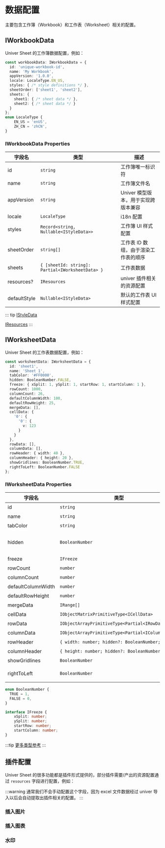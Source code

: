 # 数据配置

主要包含工作簿（Workbook）和工作表（Worksheet）相关的配置。

## IWorkbookData

Univer Sheet 的工作簿数据配置，例如：

```ts
const workbookData: IWorkbookData = {
  id: 'unique-workbook-id',
  name: 'My Workbook',
  appVersion: '1.0.0',
  locale: LocaleType.EN_US,
  styles: { /* style definitions */ },
  sheetOrder: ['sheet1', 'sheet2'],
  sheets: {
    sheet1: { /* sheet data */ },
    sheet2: { /* sheet data */ }
  }
};
enum LocaleType {
    EN_US = 'enUS',
    ZH_CN = 'zhCN',
}
```


### IWorkbookData Properties

| 字段名 | 类型 | 描述 |
| ---- | ---- | ----------- |
| id | `string` | 工作簿唯一标识符 |
| name | `string` | 工作簿文件名 |
| appVersion | `string` | Univer 模型版本，用于实现跨版本兼容 |
| locale | `LocaleType` | i18n 配置 |
| styles | `Record<string, Nullable<IStyleData>>` | 工作簿 UI 样式配置 |
| sheetOrder | `string[]` | 工作表 ID 数组，由于渲染工作表的顺序 |
| sheets | `{ [sheetId: string]: Partial<IWorksheetData> }` | 工作表数据 |
| resources? | `IResources` | univer 插件相关的资源配置 |
| defaultStyle | `Nullable<IStyleData>` | 默认的工作表 UI 样式配置  |

::: tip
[IStyleData](https://docs.univer.ai/en-US/guides/sheets/getting-started/cell-data#cell-style)

[IResources](#插件配置)
:::

## IWorksheetData

Univer Sheet 的工作表数据配置，例如：

```ts
const worksheetData: IWorksheetData = {
  id: 'sheet1',
  name: 'Sheet 1',
  tabColor: '#FF0000',
  hidden: BooleanNumber.FALSE,
  freeze: { xSplit: 1, ySplit: 1, startRow: 1, startColumn: 1 },
  rowCount: 1000,
  columnCount: 26,
  defaultColumnWidth: 100,
  defaultRowHeight: 25,
  mergeData: [],
  cellData: {
    '0': {
      '0': {
        v: 123
      }
    }
  },
  rowData: [],
  columnData: [],
  rowHeader: { width: 40 },
  columnHeader: { height: 20 },
  showGridlines: BooleanNumber.TRUE,
  rightToLeft: BooleanNumber.FALSE
};
```

### IWorksheetData Properties

|字段名|类型|描述|
|----|----|----|
|id|`string`|工作表的唯一标识符。|
|name|`string`|工作表的名称。|
|tabColor|`string`|工作表标签的颜色。|
|hidden|`BooleanNumber`|工作表是否隐藏。默认值：BooleanNumber.FALSE。|
|freeze|`IFreeze`|冻结窗格设置。|
|rowCount|`number`|总行数。|
|columnCount|`number`|总列数。|
|defaultColumnWidth|`number`|列的默认宽度。|
|defaultRowHeight|`number`|行的默认高度。|
|mergeData|`IRange[]`|合并单元格范围的数组。|
|cellData|`IObjectMatrixPrimitiveType<ICellData>`|单元格内容的矩阵。|
|rowData|`IObjectArrayPrimitiveType<Partial<IRowData>>`|行数据对象的数组。|
|columnData|`IObjectArrayPrimitiveType<Partial<IColumnData>>`|列数据对象的数组。|
|rowHeader|`{ width: number; hidden?: BooleanNumber; }`|行标题配置。|
|columnHeader|`{ height: number; hidden?: BooleanNumber; }`|列标题配置。|
|showGridlines|`BooleanNumber`|是否显示网格线。|
|rightToLeft|`BooleanNumber`|工作表是否处于从右到左的模式。|

```ts
enum BooleanNumber {
  TRUE = 1,
  FALSE = 0,
}

interface IFreeze {
    xSplit: number;
    ySplit: number;
    startRow: number;
    startColumn: number;
}
```

:::tip
[更多类型参考](https://github.com/dream-num/univer/tree/dev/packages/core/src/sheets/typedef.ts)
:::

## 插件配置

Univer Sheet 的很多功能都是插件形式提供的，部分插件需要/产出的资源配置通过 `resources` 字段进行配置，例如：

:::warning
通常我们不会手动配置这个字段，因为 excel 文件数据经过 univer 导入以后会自动提取出插件相关的配置。
:::

### 插入图片

### 插入图表

### 水印
